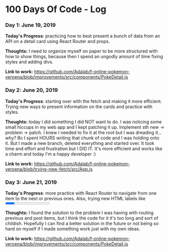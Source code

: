 # 100 Days Of Code - Log

### Day 1: June 19, 2019

**Today's Progress**: practicing how to best present a bunch of data from an API on a detail card using React Router and props.

**Thoughts:** I need to organize myself on paper to be more structured with how to show things, because then I spend an ungodly amount of time fixing styles and adding divs. 

**Link to work:** https://github.com/Adalab/f-online-pokemon-veroena/blob/improvements/src/components/PokeDetail.js

### Day 2: June 20, 2019

**Today's Progress**: starting over with the fetch and making it more efficient. Trying new ways to present information on the cards and practice with styles.

**Thoughts:** today I did something I did NOT want to do. I was noticing some small hiccups in my web app and I kept patching it up. Implement sth new -> problem -> patch. I knew I needed to fix it at the root but I was dreading it... why? Bc I spent HOURS writing that chunk of code and I was holding onto it. But I made a new branch, deleted everything and started over. It took time and effort and frustration but I DID IT. It's more efficient and works like a charm and today I'm a happy developer :)

**Link to work:** https://github.com/Adalab/f-online-pokemon-veroena/blob/trying-new-fetch/src/App.js

### Day 3: June 21, 2019

**Today's Progress**: more practice with React Router to navigate from one item to the next or previous ones. Also, trying new HTML labels like <progress> and <meter> to present stats.

**Thoughts:** I found the solution to the problem I was having with routing previous and post items, but I think the code for it it's too long and sort of childish. Hopefully I can find a better solution in the future or not being so hard on myself if I made something work just with my own ideas.

**Link to work:** https://github.com/Adalab/f-online-pokemon-veroena/blob/improvements/src/components/PokeDetail.js
